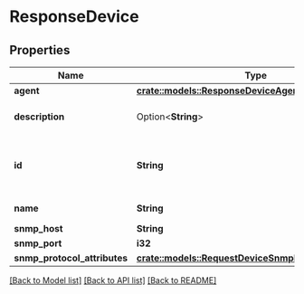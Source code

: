 # ResponseDevice

## Properties

Name | Type | Description | Notes
------------ | ------------- | ------------- | -------------
**agent** | [**crate::models::ResponseDeviceAgent**](ResponseDevice_agent.md) |  | 
**description** | Option<**String**> | Device's optional description. | [optional]
**id** | **String** | The unique identifier of this managed device. | 
**name** | **String** | Device's name. | 
**snmp_host** | **String** |  | 
**snmp_port** | **i32** |  | 
**snmp_protocol_attributes** | [**crate::models::RequestDeviceSnmpProtocolAttributes**](RequestDevice_snmp_protocol_attributes.md) |  | 

[[Back to Model list]](../README.md#documentation-for-models) [[Back to API list]](../README.md#documentation-for-api-endpoints) [[Back to README]](../README.md)



